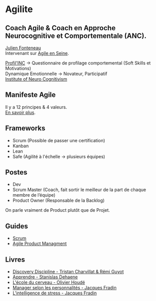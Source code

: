 # Agilite

## Coach Agile & Coach en Approche Neurocognitive et Comportementale (ANC).

[Julien Fonteneau](https://www.linkedin.com/in/julien-fonteneau-61863023/) <br>
Intervenant sur [Agile en Seine](https://www.agileenseine.com/).

[Profil'INC](https://www.neurocognitivism.fr/brochure-profilinc-fr_201106/) ->  Questionnaire de profilage comportemental (Soft Skills et Motivations) <br>
Dynamique Emotionnelle -> Novateur, Participatif <br>
[Institute of Neuro Cognitivism](https://www.neurocognitivism.fr/)

## Manifeste Agile

Il y a 12 principes & 4 valeurs. <br>
[En savoir plus](https://fr.wikipedia.org/wiki/Manifeste_agile).

## Frameworks

- Scrum (Possible de passer une certification)
- Kanban
- Lean
- Safe (Agilité à l'échelle -> plusieurs équipes)

## Postes

- Dev
- Scrum Master (Coach, fait sortir le meilleur de la part de chaque membre de l’équipe)
- Product Owner (Responsable de la Backlog)

On parle vraiment de Product plutôt que de Projet.

## Guides

- [Scrum](https://scrumguides.org/docs/scrumguide/v2020/2020-Scrum-Guide-French.pdf)
- [Agile Product Managment](https://f.hubspotusercontent30.net/hubfs/6380433/FR_Product%20Academy%20and%20public%20assets/PA1-new_version-numerique.pdf)

## Livres

- [Discovery Discipline - Tristan Charvillat & Rémi Guyot ](https://fr.discovery-discipline.com/)
- [Apprendre - Stanislas Dehaene](https://www.placedeslibraires.fr/livre/9782738145420-apprendre-les-talents-du-cerveau-le-defi-des-machines-stanislas-dehaene/)
- [L'école du cerveau - Olivier Houdé](https://www.placedeslibraires.fr/livre/9782738145420-apprendre-les-talents-du-cerveau-le-defi-des-machines-stanislas-dehaene/)
- [Manager selon les personnalités - Jacques Fradin](https://www.placedeslibraires.fr/livre/9782212558050-manager-selon-les-personnalites-les-neurosciences-au-secours-de-la-motivation-jacques-fradin-frederic-le-moullec/)
- [L'intelligence de stress - Jacques Fradin](https://www.placedeslibraires.fr/livre/9782212540987-l-intelligence-de-stress-mieux-vivre-avec-les-neurosciences-jacques-fradin/)
